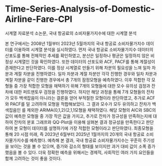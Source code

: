 # Time-Series-Analysis-of-Domestic-Airline-Fare-CPI
시계열 자료분석 소논문, 국내 항공료의 소비자물가지수에 대한 시계열 분석


본 연구에서는 2008년 1월부터 2023년 5월까지의 국내 항공료 소비자물가지수 데이터를 이용하여 시계열 분석을 실시하였다. 먼저 국내 항공료 소비자물가지수 데이터의 산포도를 통해 전체적인 추세를 확인하였고, 분산은 일정하나 평균은 일정하지 않은 비정상 시계열인 것을 확인하였다. 또한 데이터의 산포도와 ACF, PACF를 통해 계절성이 존재한다고 판단하였다. 이를 정상 시계열로 만들기 위해 차분의 필요성을 느껴 일차 차분과 계절 차분을 진행하였다. 일차 차분과 계절 차분만 각각 진행한 경우와 일차 차분과 계절 차분을 같이 진행한 경우에서 총 7개의 잠정모형을 예측하였다. 이후 적합한 각 모형들 중 가장 적합한 모형을 채택하기 위해 7개의 모형들에 대한 모수 유의성 검정과 잔차에 대한 퍼트맨토우 검정을 진행하였다. 하지만 해당 과정을 통해 7개 모형들의 잔차가 모두 백색잡음이 아니라는 결론을 얻어 부적절한 모형이라 판단하였고, 추가로 ACF와 PACF를 덜 고려하여 모형을 적합해보았다. 그 결과 모수가 모두 유의하고 잔차가 백색잡음인 를 제외한 ARIMA(0,1,2)(2,1,1모형을 채택하였다. 해당 모형의 AIC와 SBC의 값이 예측한 모형들 중 가장 작은 값을 가지고, 추가로 잔차가 정규성을 만족하는지에 대하여 잔차의 분포 그래프와 QQ-Plot을 이용해 살펴본 결과 정규성을 만족한다고 판단하여 본 모형이 데이터를 설명하기에 가장 적합한 모형이라고 판단하였다. 최종모형을 통해 20 시점 미래, 즉 2023년 6월부터 2025년 1월까지의 20개의 국내 항공료 소비자물가지수를 예측했다. 예측해 본 결과, 국내 항공료 소비자물가지수는 꾸준히 주기성을 보이는 것을 볼 수 있으며, 증가와 감소의 형태를 보이지만 과거 대비 값이 소폭 증가했음을 볼 수 있다. 더욱 정확한 예측을 위해서는 경제적, 사회적인 여러 가지 요인들을 함께 고려하는 것이 좋을 것이다.
